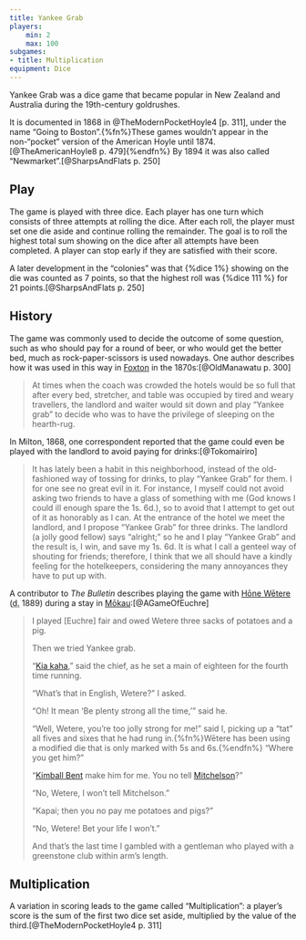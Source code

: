 ```yaml
---
title: Yankee Grab
players:
    min: 2
    max: 100
subgames:
- title: Multiplication
equipment: Dice
---
```


<p class="lead">Yankee Grab was a dice game that became popular in New Zealand and Australia
during the 19th-century goldrushes.</p>

It is documented in 1868 in @TheModernPocketHoyle4 [p. 311], under the name
“Going to Boston”.{%fn%}These games wouldn’t appear in the non-“pocket” version
of the American Hoyle until 1874.[@TheAmericanHoyle8 p. 479]{%endfn%} By 1894 it
was also called “Newmarket”.[@SharpsAndFlats p. 250]

## Play

The game is played with three dice. Each player has one turn which consists of
three attempts at rolling the dice. After each roll, the player must set one die
aside and continue rolling the remainder. The goal is to roll the highest total
sum showing on the dice after all attempts have been completed. A player can
stop early if they are satisfied with their score.

A later development in the “colonies” was that {%dice 1%} showing on the die was
counted as 7 points, so that the highest roll was {%dice 111 %} for 21
points.[@SharpsAndFlats p. 250]


## History

The game was commonly used to decide the outcome of some question, such as who
should pay for a round of beer, or who would get the better bed, much as
rock-paper-scissors is used nowadays. One author describes how it was used in
this way in [Foxton](https://en.wikipedia.org/wiki/Foxton,_New_Zealand) in the
1870s:[@OldManawatu p. 300]

> At times when the coach was crowded the hotels would be so full that after
> every bed, stretcher, and table was occupied by tired and weary travellers,
> the landlord and waiter would sit down and play “Yankee grab” to decide who
> was to have the privilege of sleeping on the hearth-rug.

In Milton, 1868, one correspondent reported that the game could even be played
with the landlord to avoid paying for drinks:[@Tokomairiro]

> It has lately been a habit in this neighborhood, instead of the old-fashioned
> way of tossing for drinks, to play “Yankee Grab” for them. I for one see no
> great evil in it. For instance, I myself could not avoid asking two friends to
> have a glass of something with me (God knows I could ill enough spare the 1s.
> 6d.), so to avoid that I attempt to get out of it as honorably as I can. At
> the entrance of the hotel we meet the landlord, and I propose “Yankee Grab”
> for three drinks. The landlord (a jolly good fellow) says “alright;” so he and
> I play “Yankee Grab” and the result is, I win, and save my 1s. 6d. It is what
> I call a genteel way of shouting for friends; therefore, I think that we all
> should have a kindly feeling for the hotelkeepers, considering the many
> annoyances they have to put up with.

A contributor to <cite>The Bulletin</cite> describes playing the game with [Hōne
Wētere](https://teara.govt.nz/en/biographies/2t29/te-rerenga-hone-wetere) (<abbr
title="died">d.</abbr> 1889) during a stay in
[Mōkau](https://en.wikipedia.org/wiki/Mokau):[@AGameOfEuchre] 

> I played [Euchre] fair and owed Wetere three sacks of potatoes and a pig.
>
> Then we tried Yankee grab.
>
> “[Kia kaha](https://en.wikipedia.org/wiki/Kia_kaha),” said the chief, as he
> set a main of eighteen for the fourth time running.
> 
> “What’s that in English, Wetere?” I asked.
>
> “Oh! It mean ‘Be plenty strong all the time,’” said he.
>
> “Well, Wetere, you’re too jolly strong for me!” said I, picking up a “tat” all
> fives and sixes that he had rung in.{%fn%}Wētere has been using a modified die
> that is only marked with 5s and 6s.{%endfn%} “Where you get him?”
> 
> “[Kimball Bent](https://en.wikipedia.org/wiki/Kimball_Bent) make him for me.
> You no tell [Mitchelson](https://en.wikipedia.org/wiki/Edwin_Mitchelson)?”
> 
> “No, Wetere, I won’t tell Mitchelson.”
>
> “Kapai; then you no pay me potatoes and pigs?”
>
> “No, Wetere! Bet your life I won’t.”
>
> And that’s the last time I gambled with a gentleman who played with a
> greenstone club within arm’s length.

## Multiplication

A variation in scoring leads to the game called “Multiplication”: a player’s
score is the sum of the first two dice set aside, multiplied by the value of the
third.[@TheModernPocketHoyle4 p. 311]
